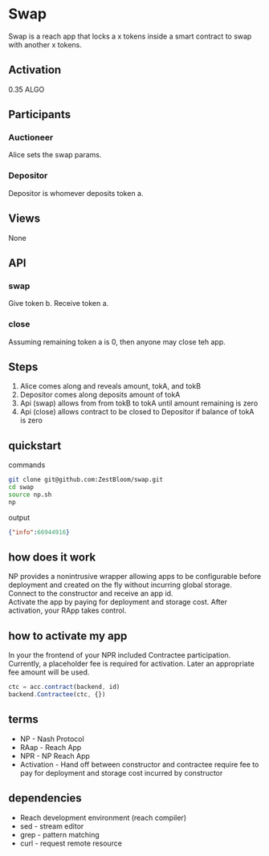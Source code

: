 # Swap

Swap is a reach app that locks a x tokens inside a smart contract to swap with another x tokens.

## Activation

0.35 ALGO

## Participants
### Auctioneer
Alice sets the swap params.
### Depositor
Depositor is whomever deposits token a.

## Views
None
## API
### swap
Give token b. Receive token a.
### close
Assuming remaining token a is 0, then anyone may close teh app.

## Steps

1. Alice comes along and reveals amount, tokA, and tokB
1. Depositor comes along deposits amount of tokA
1. Api (swap) allows from from tokB to tokA until amount remaining is zero
2. Api (close) allows contract to be closed to Depositor if balance of tokA is zero

## quickstart

commands
```bash
git clone git@github.com:ZestBloom/swap.git
cd swap
source np.sh 
np
```

output
```json
{"info":66944916}
```

## how does it work

NP provides a nonintrusive wrapper allowing apps to be configurable before deployment and created on the fly without incurring global storage.   
Connect to the constructor and receive an app id.   
Activate the app by paying for deployment and storage cost. 
After activation, your RApp takes control.

## how to activate my app

In your the frontend of your NPR included Contractee participation. Currently, a placeholder fee is required for activation. Later an appropriate fee amount will be used.

```js
ctc = acc.contract(backend, id)
backend.Contractee(ctc, {})
```

## terms

- NP - Nash Protocol
- RAap - Reach App
- NPR - NP Reach App
- Activation - Hand off between constructor and contractee require fee to pay for deployment and storage cost incurred by constructor

## dependencies

- Reach development environment (reach compiler)
- sed - stream editor
- grep - pattern matching
- curl - request remote resource


